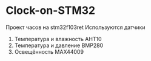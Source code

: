 # Clock-on-STM32
Проект часов на stm32f103ret
Используются датчики
1. Температура и влажность AHT10
2. Температура и давление BMP280
3. Освещённость MAX44009
